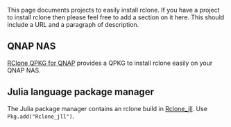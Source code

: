 This page documents projects to easily install rclone.  If you have a project to install rclone then please feel free to add a section on it here.  This should include a URL and a paragraph of description.

## QNAP NAS ##
[RClone QPKG for QNAP](https://qnapclub.eu/fr/qpkg/330) provides a QPKG to install rclone easily on your QNAP NAS.

## Julia language package manager

The Julia package manager contains an rclone build in [Rclone_jll](https://github.com/JuliaBinaryWrappers/Rclone_jll.jl). Use `Pkg.add("Rclone_jll")`.